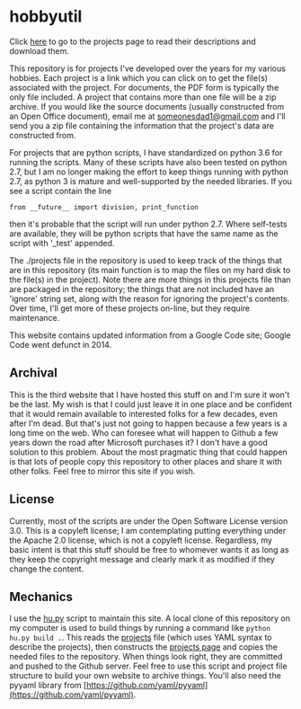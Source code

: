# hobbyutil

Click [here](./project_list.md) to go to the projects page to read their
descriptions and download them. 

This repository is for projects I've developed over the years for my
various hobbies.  Each project is a link which you can click on to get the
file(s) associated with the project.  For documents, the PDF form is
typically the only file included.  A project that contains more than one
file will be a zip archive.  If you would like the source documents
(usually constructed from an Open Office document), email me at
someonesdad1@gmail.com and I'll send you a zip file containing the
information that the project's data are constructed from.

For projects that are python scripts, I have standardized on python 3.6 for
running the scripts.  Many of these scripts have also been tested on python
2.7, but I am no longer making the effort to keep things running with
python 2.7, as python 3 is mature and well-supported by the needed
libraries.  If you see a script contain the line

```from __future__ import division, print_function```

then it's probable that the script will run under python 2.7.  Where
self-tests are available, they will be python scripts that have the same
name as the script with '\_test' appended.

The ./projects file in the repository is used to keep track of the things
that are in this repository (its main function is to map the files on my
hard disk to the file(s) in the project).  Note there are more things in
this projects file than are packaged in the repository; the things that are
not included have an 'ignore' string set, along with the reason for
ignoring the project's contents.  Over time, I'll get more of these
projects on-line, but they require maintenance.  

This website contains updated information from a Google Code site; Google
Code went defunct in 2014.

## Archival

This is the third website that I have hosted this stuff on and I'm sure it
won't be the last.  My wish is that I could just leave it in one place and
be confident that it would remain available to interested folks for a few
decades, even after I'm dead.  But that's just not going to happen because
a few years is a long time on the web.  Who can foresee what will happen to
Github a few years down the road after Microsoft purchases it?  I don't
have a good solution to this problem.  About the most pragmatic thing that
could happen is that lots of people copy this repository to other places
and share it with other folks.  Feel free to mirror this site if you wish.

## License

Currently, most of the scripts are under the Open Software License version
3.0.  This is a copyleft license; I am contemplating putting everything
under the Apache 2.0 license, which is not a copyleft license.  Regardless,
my basic intent is that this stuff should be free to whomever wants it as
long as they keep the copyright message and clearly mark it as modified if
they change the content.

## Mechanics

I use the [hu.py](./hu.py) script to maintain this site.  A local clone of
this repository on my computer is used to build things by running a command
like ```python hu.py build .```.  This reads the [projects](./projects)
file (which uses YAML syntax to describe the projects), then constructs the
[projects page](./project_list.md) and copies the needed files to the
repository.  When things look right, they are committed and pushed to the
Github server.  Feel free to use this script and project file structure to
build your own website to archive things.  You'll also need the pyyaml
library from
[https://github.com/yaml/pyyaml](https://github.com/yaml/pyyaml).
